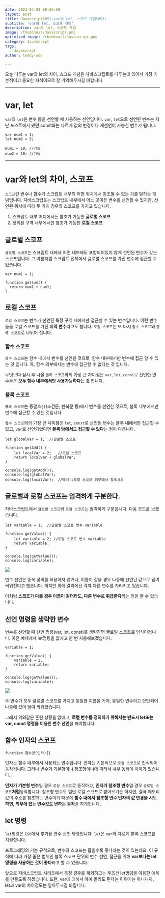```yaml
---
date: 2023-03-04 00:00:00
layout: post
title: Javascript&#91;var와 let, 스코프 개념&#93; 
subtitle: 'var와 let, 스코프 개념'
description: var와 let, 스코프 개념
image: /thumbnail/Javascript.png
optimized_image: /thumbnail/Javascript.png
category: Javascript
tags:
  - Javascript
author: teddy-woo

---
```


오늘 다루는 var와 let의 차이, 스코프 개념은 자바스크립트를 다루는데 있어서 가장 기본적이고 중요한 지식이므로 잘 기억해두시길 바랍니다.

---

# var, let

`var`와 `let`은 변수 등을 선언할 때 사용하는 선언입니다. `var`, `let`으로 선언된 변수는 지난 포스트에서 봤던 const와는 다르게 값의 변경이나 재선언이 가능한 변수가 됩니다.

```
var num1 = 1;
let num2 = 2;

num1 = 10; //가능
num2 = 10; //가능
```

---

# var와 let의 차이, 스코프

`스코프`란 변수나 함수가 스크립트 내부의 어떤 위치에서 참조될 수 있는 가를 말하는 개념입니다. 자바스크립트는 스크립트 내부에서 어느 곳이든 변수를 선언할 수 있지만, 선언된 위치에 따라 두 가지 경우의 스코프를 가지고 있습니다.

1. 스크립트 내부 어디에서든 참조가 가능한 **글로벌 스코프**
2. 정의된 구역 내부에서만 참조가 가능한 **로컬 스코프**

## 글로벌 스코프

`글로벌 스코프`는 스크립트 내에서 어떤 내부에도 포함되어있지 않게 선언된 변수가 갖는 스코프입니다. 그 이름처럼 스크립트 전체에서 글로벌 스코프를 가진 변수에 접근할 수 있습니다.

```
var num1 = 1;

function getSum() {
  return num1 + num1;
}
```

## 로컬 스코프

`로컬 스코프`는 변수가 선언된 특정 구역 내에서만 접근할 수 있는 변수입니다. 이런 변수들을 로컬 스코프를 가진 **지역 변수**라고도 합니다. `로컬 스코프`는 또 다시 `함수 스코프`와 `블록 스코프`로 나뉘어 집니다.

### 함수 스코프

`함수 스코프`는 함수 내에서 변수를 선언한 것으로, 함수 내부에서만 변수에 접근 할 수 있는 것 입니다. 즉, 함수 외부에서는 변수에 접근할 수 없다는 것 입니다.

무엇보다 잠시 후 나올 `블록 스코프`와의 가장 큰 차이점은 `var`, `let`, `const`로 선언한 변수들은 **모두 함수 내부에서만 사용가능하다는 것** 입니다.

### 블록 스코프

`블록 스코프`는 중괄호`{}`(조건문, 반복문 등)에서 변수를 선언한 것으로, 블록 내부에서만 변수에 접근할 수 있는 것입니다.

`함수 스코프`와의 가장 큰 차이점은 `let`, `const`로 선언된 변수는 블록 내에서만 접근할 수 있고, `var`로 선언되었다면 **블록 밖에서도 접근할 수 있다**는 점이 다릅니다.

```
let globalVar = 1;	//글로벌 스코프

function getAdd() {
    let localVar = 2;	//로컬 스코프
    return localVar + globalVar;
}

console.log(getAdd());
console.log(globalVar);
console.log(localVar);	//에러!:로컬 스코프 외부에서 참조시도
```

## 글로벌과 로컬 스코프는 엄격하게 구분한다.

자바스크립트에서 `글로벌 스코프`와 `로컬 스코프`는 엄격하게 구분됩니다. 다음 코드를 보겠습니다.

```
let variable = 1;  //글로벌 스코프 변수 variable

function getValue() {
    let variable = 2; //로컬 스코프 변수 variable
    return variable;
}

console.log(getValue());
console.log(variable);
```

![](https://velog.velcdn.com/images%2Fbami%2Fpost%2F8834af65-e8c5-417a-a540-4c75f060d76d%2Fimage.png)

변수 선언은 중복 정의를 허용하지 않거나, 이름이 같을 경우 나중에 선언된 값으로 덮여씌워진다고 했습니다. 하지만 위에 결과에선 각자 다른 변수를 가리키고 있습니다.

이처럼 **스코프가 다를 경우 이름이 같더라도, 다른 변수로 취급한다**라는 점을 알 수 있습니다.

## 선언 명령을 생략한 변수

변수를 선언할 때 선언 명령(var, let, const)를 생략하면 글로벌 스코프로 인식이됩니다. 이전 예제에서 let명령을 없애고 한 번 사용해보겠습니다.

```
variable = 1;

function getValue() {
    variable = 2;
    return variable;
}

console.log(getValue());
console.log(variable);
```

![](https://velog.velcdn.com/images%2Fbami%2Fpost%2Fc8c299e5-184e-46c3-b812-3443df1f70f5%2Fimage.png)

두 변수가 모두 글로벌 스코프를 가지고 동일한 이름을 가져, 동일한 변수라고 판단되어 나중에 값이 덮여 씌워졌습니다.

그래서 위와같은 혼란 상황을 없애고, **로컬 변수를 정의하기 위해서는 반드시 let또는 var, const 명령을 이용한 변수 선언**을 해야합니다.

## 함수 인자의 스코프

```
function 함수명(인자){}
```

인자는 함수 내부에서 사용되는 변수입니다. 인자는 기본적으로 `로컬 스코프`로 인식되어 동작됩니다. 그러나 변수가 기본형이냐 참조형이냐에 따라서 내부 동작에 차이가 있습니다.

**인자가 기본형 변수**일 경우 `로컬 스코프`로 동작하고, **인자가 참조형 변수**일 경우 `글로벌 스코프`**처럼**동작합니다. 참조형 변수도 일단 로컬 스코프로 받아오기는 하지만, 결국 메모리 값의 주소를 참조하는 변수이기 때문에 **함수 내에서 참조형 변수 인자의 값 변경을 시도하면, 외부에 있는 변수값도 변하는 동작**을 하게됩니다.

## let 명령

`let`명령은 `ES6`에서 추가된 변수 선언 명령입니다. `let`은 `var`와 다르게 블록 스코프를 지원합니다.

프로그래밍의 기본 규칙으로, 변수의 스코프는 좁을수록 좋다라는 것이 있는데요. 이 규칙에 따라 가장 좁은 범위인 블록 스코프 단위의 변수 선언, 접근을 위해 **var보다는 let명령을 사용하는 것이 좋다**라고 할 수 있습니다.

앞으로 자바스크립트 시리즈에서 특정 경우를 제외하고는 무조건 let명령을 이용한 예제를 만들도록 하겠습니다. 또한, var에 대해서 아예 몰라도 된다는 이야기는 아니니까, let과 var의 차이정도는 알아두시길 바랍니다.

---